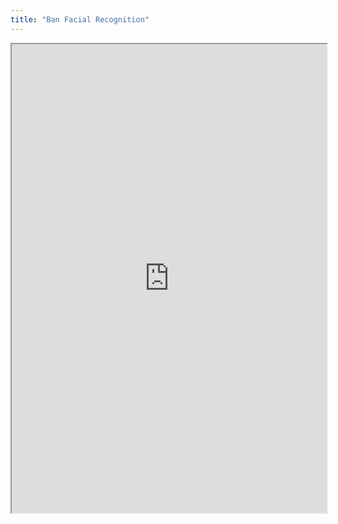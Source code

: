 ```yaml
---
title: "Ban Facial Recognition"
---
```



<iframe height="750" width="100%" src="https://ewelton.github.io/ktest/wiki.html#Ban%20Facial%20Recognition"></iframe>
